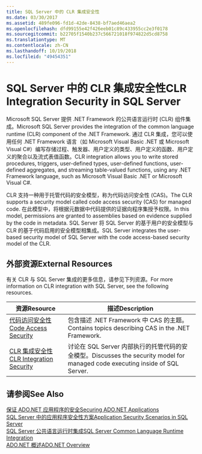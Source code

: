 ```yaml
---
title: SQL Server 中的 CLR 集成安全性
ms.date: 03/30/2017
ms.assetid: 489fe096-fd1d-42de-8438-bf7aed46aea2
ms.openlocfilehash: dfd99155e42f426eeb01c89c433955cc2e3f0178
ms.sourcegitcommit: b22705f1540b237c566721018f974822d5cd8758
ms.translationtype: MT
ms.contentlocale: zh-CN
ms.lasthandoff: 10/19/2018
ms.locfileid: "49454351"
---
```

# <a name="clr-integration-security-in-sql-server"></a><span data-ttu-id="b7ebc-102">SQL Server 中的 CLR 集成安全性</span><span class="sxs-lookup"><span data-stu-id="b7ebc-102">CLR Integration Security in SQL Server</span></span>
<span data-ttu-id="b7ebc-103">Microsoft SQL Server 提供 .NET Framework 的公共语言运行时 (CLR) 组件集成。</span><span class="sxs-lookup"><span data-stu-id="b7ebc-103">Microsoft SQL Server provides the integration of the common language runtime (CLR) component of the .NET Framework.</span></span> <span data-ttu-id="b7ebc-104">通过 CLR 集成，您可以使用任何 .NET Framework 语言（如 Microsoft Visual Basic .NET 或 Microsoft Visual C#）编写存储过程、触发器、用户定义的类型、用户定义的函数、用户定义的聚合以及流式表值函数。</span><span class="sxs-lookup"><span data-stu-id="b7ebc-104">CLR integration allows you to write stored procedures, triggers, user-defined types, user-defined functions, user-defined aggregates, and streaming table-valued functions, using any .NET Framework language, such as Microsoft Visual Basic .NET or Microsoft Visual C#.</span></span>  
  
 <span data-ttu-id="b7ebc-105">CLR 支持一种用于托管代码的安全模型，称为代码访问安全性 (CAS)。</span><span class="sxs-lookup"><span data-stu-id="b7ebc-105">The CLR supports a security model called code access security (CAS) for managed code.</span></span> <span data-ttu-id="b7ebc-106">在此模型中，将根据元数据中代码提供的证据向程序集授予权限。</span><span class="sxs-lookup"><span data-stu-id="b7ebc-106">In this model, permissions are granted to assemblies based on evidence supplied by the code in metadata.</span></span> <span data-ttu-id="b7ebc-107">SQL Server 将 SQL Server 的基于用户的安全模型与 CLR 的基于代码启用的安全模型相集成。</span><span class="sxs-lookup"><span data-stu-id="b7ebc-107">SQL Server integrates the user-based security model of SQL Server with the code access-based security model of the CLR.</span></span>  
  
## <a name="external-resources"></a><span data-ttu-id="b7ebc-108">外部资源</span><span class="sxs-lookup"><span data-stu-id="b7ebc-108">External Resources</span></span>  
 <span data-ttu-id="b7ebc-109">有关 CLR 与 SQL Server 集成的更多信息，请参见下列资源。</span><span class="sxs-lookup"><span data-stu-id="b7ebc-109">For more information on CLR integration with SQL Server, see the following resources.</span></span>  
  
|<span data-ttu-id="b7ebc-110">资源</span><span class="sxs-lookup"><span data-stu-id="b7ebc-110">Resource</span></span>|<span data-ttu-id="b7ebc-111">描述</span><span class="sxs-lookup"><span data-stu-id="b7ebc-111">Description</span></span>|  
|--------------|-----------------|  
|[<span data-ttu-id="b7ebc-112">代码访问安全性</span><span class="sxs-lookup"><span data-stu-id="b7ebc-112">Code Access Security</span></span>](../../../../../docs/framework/misc/code-access-security.md)|<span data-ttu-id="b7ebc-113">包含描述 .NET Framework 中 CAS 的主题。</span><span class="sxs-lookup"><span data-stu-id="b7ebc-113">Contains topics describing CAS in the .NET Framework.</span></span>|  
|[<span data-ttu-id="b7ebc-114">CLR 集成安全性</span><span class="sxs-lookup"><span data-stu-id="b7ebc-114">CLR Integration Security</span></span>](/sql/relational-databases/clr-integration/security/clr-integration-security)|<span data-ttu-id="b7ebc-115">讨论在 SQL Server 内部执行的托管代码的安全模型。</span><span class="sxs-lookup"><span data-stu-id="b7ebc-115">Discusses the security model for managed code executing inside of SQL Server.</span></span>|  
  
## <a name="see-also"></a><span data-ttu-id="b7ebc-116">请参阅</span><span class="sxs-lookup"><span data-stu-id="b7ebc-116">See Also</span></span>  
 [<span data-ttu-id="b7ebc-117">保证 ADO.NET 应用程序的安全</span><span class="sxs-lookup"><span data-stu-id="b7ebc-117">Securing ADO.NET Applications</span></span>](../../../../../docs/framework/data/adonet/securing-ado-net-applications.md)  
 [<span data-ttu-id="b7ebc-118">SQL Server 中的应用程序安全性方案</span><span class="sxs-lookup"><span data-stu-id="b7ebc-118">Application Security Scenarios in SQL Server</span></span>](../../../../../docs/framework/data/adonet/sql/application-security-scenarios-in-sql-server.md)  
 [<span data-ttu-id="b7ebc-119">SQL Server 公共语言运行时集成</span><span class="sxs-lookup"><span data-stu-id="b7ebc-119">SQL Server Common Language Runtime Integration</span></span>](../../../../../docs/framework/data/adonet/sql/sql-server-common-language-runtime-integration.md)  
 [<span data-ttu-id="b7ebc-120">ADO.NET 概述</span><span class="sxs-lookup"><span data-stu-id="b7ebc-120">ADO.NET Overview</span></span>](../../../../../docs/framework/data/adonet/ado-net-overview.md)
